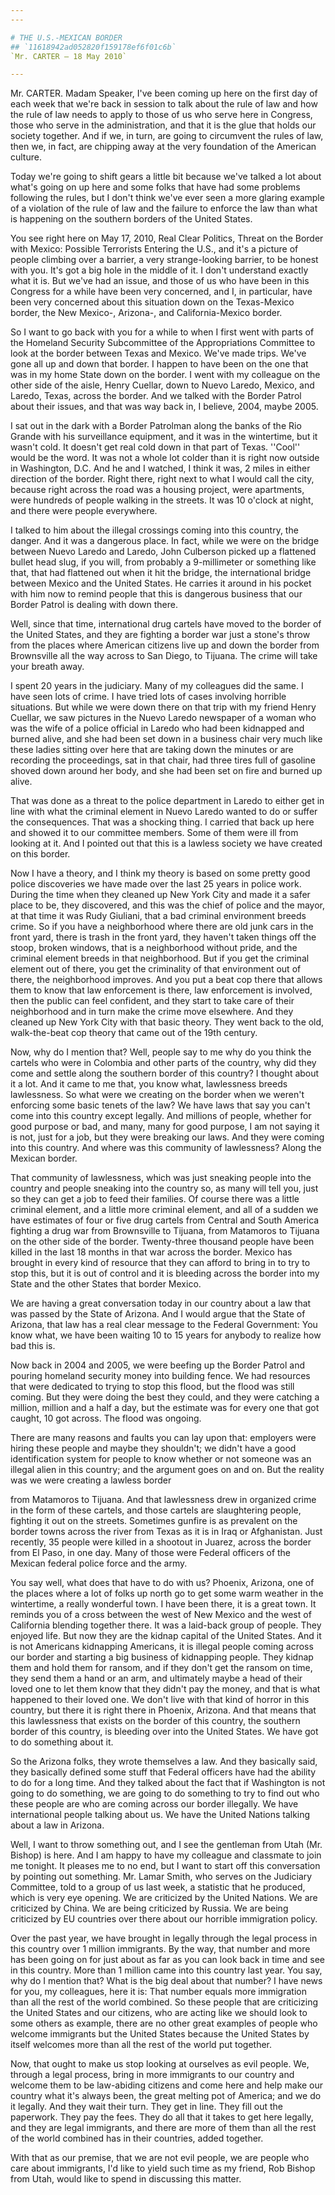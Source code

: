 ```yaml
---
---

# THE U.S.-MEXICAN BORDER
## `11618942ad052820f159178ef6f01c6b`
`Mr. CARTER — 18 May 2010`

---
```



Mr. CARTER. Madam Speaker, I've been coming up here on the first day 
of each week that we're back in session to talk about the rule of law 
and how the rule of law needs to apply to those of us who serve here in 
Congress, those who serve in the administration, and that it is the 
glue that holds our society together. And if we, in turn, are going to 
circumvent the rules of law, then we, in fact, are chipping away at the 
very foundation of the American culture.

Today we're going to shift gears a little bit because we've talked a 
lot about what's going on up here and some folks that have had some 
problems following the rules, but I don't think we've ever seen a more 
glaring example of a violation of the rule of law and the failure to 
enforce the law than what is happening on the southern borders of the 
United States.

You see right here on May 17, 2010, Real Clear Politics, Threat on 
the Border with Mexico: Possible Terrorists Entering the U.S., and it's 
a picture of people climbing over a barrier, a very strange-looking 
barrier, to be honest with you. It's got a big hole in the middle of 
it. I don't understand exactly what it is. But we've had an issue, and 
those of us who have been in this Congress for a while have been very 
concerned, and I, in particular, have been very concerned about this 
situation down on the Texas-Mexico border, the New Mexico-, Arizona-, 
and California-Mexico border.

So I want to go back with you for a while to when I first went with 
parts of the Homeland Security Subcommittee of the Appropriations 
Committee to look at the border between Texas and Mexico. We've made 
trips. We've gone all up and down that border. I happen to have been on 
the one that was in my home State down on the border. I went with my 
colleague on the other side of the aisle, Henry Cuellar, down to Nuevo 
Laredo, Mexico, and Laredo, Texas, across the border. And we talked 
with the Border Patrol about their issues, and that was way back in, I 
believe, 2004, maybe 2005.

I sat out in the dark with a Border Patrolman along the banks of the 
Rio Grande with his surveillance equipment, and it was in the 
wintertime, but it wasn't cold. It doesn't get real cold down in that 
part of Texas. ''Cool'' would be the word. It was not a whole 
lot colder than it is right now outside in Washington, D.C. And he and 
I watched, I think it was, 2 miles in either direction of the border. 
Right there, right next to what I would call the city, because right 
across the road was a housing project, were apartments, were hundreds 
of people walking in the streets. It was 10 o'clock at night, and there 
were people everywhere.


I talked to him about the illegal crossings coming into this country, 
the danger. And it was a dangerous place. In fact, while we were on the 
bridge between Nuevo Laredo and Laredo, John Culberson picked up a 
flattened bullet head slug, if you will, from probably a 9-millimeter 
or something like that, that had flattened out when it hit the bridge, 
the international bridge between Mexico and the United States. He 
carries it around in his pocket with him now to remind people that this 
is dangerous business that our Border Patrol is dealing with down 
there.

Well, since that time, international drug cartels have moved to the 
border of the United States, and they are fighting a border war just a 
stone's throw from the places where American citizens live up and down 
the border from Brownsville all the way across to San Diego, to 
Tijuana. The crime will take your breath away.

I spent 20 years in the judiciary. Many of my colleagues did the 
same. I have seen lots of crime. I have tried lots of cases involving 
horrible situations. But while we were down there on that trip with my 
friend Henry Cuellar, we saw pictures in the Nuevo Laredo newspaper of 
a woman who was the wife of a police official in Laredo who had been 
kidnapped and burned alive, and she had been set down in a business 
chair very much like these ladies sitting over here that are taking 
down the minutes or are recording the proceedings, sat in that chair, 
had three tires full of gasoline shoved down around her body, and she 
had been set on fire and burned up alive.



That was done as a threat to the police department in Laredo to 
either get in line with what the criminal element in Nuevo Laredo 
wanted to do or suffer the consequences. That was a shocking thing. I 
carried that back up here and showed it to our committee members. Some 
of them were ill from looking at it. And I pointed out that this is a 
lawless society we have created on this border.

Now I have a theory, and I think my theory is based on some pretty 
good police discoveries we have made over the last 25 years in police 
work. During the time when they cleaned up New York City and made it a 
safer place to be, they discovered, and this was the chief of police 
and the mayor, at that time it was Rudy Giuliani, that a bad criminal 
environment breeds crime. So if you have a neighborhood where there are 
old junk cars in the front yard, there is trash in the front yard, they 
haven't taken things off the stoop, broken windows, that is a 
neighborhood without pride, and the criminal element breeds in that 
neighborhood. But if you get the criminal element out of there, you get 
the criminality of that environment out of there, the neighborhood 
improves. And you put a beat cop there that allows them to know that 
law enforcement is there, law enforcement is involved, then the public 
can feel confident, and they start to take care of their neighborhood 
and in turn make the crime move elsewhere. And they cleaned up New York 
City with that basic theory. They went back to the old, walk-the-beat 
cop theory that came out of the 19th century.

Now, why do I mention that? Well, people say to me why do you think 
the cartels who were in Colombia and other parts of the country, why 
did they come and settle along the southern border of this country? I 
thought about it a lot. And it came to me that, you know what, 
lawlessness breeds lawlessness. So what were we creating on the border 
when we weren't enforcing some basic tenets of the law? We have laws 
that say you can't come into this country except legally. And millions 
of people, whether for good purpose or bad, and many, many for good 
purpose, I am not saying it is not, just for a job, but they were 
breaking our laws. And they were coming into this country. And where 
was this community of lawlessness? Along the Mexican border.

That community of lawlessness, which was just sneaking people into 
the country and people sneaking into the country so, as many will tell 
you, just so they can get a job to feed their families. Of course there 
was a little criminal element, and a little more criminal element, and 
all of a sudden we have estimates of four or five drug cartels from 
Central and South America fighting a drug war from Brownsville to 
Tijuana, from Matamoros to Tijuana on the other side of the border. 
Twenty-three thousand people have been killed in the last 18 months in 
that war across the border. Mexico has brought in every kind of 
resource that they can afford to bring in to try to stop this, but it 
is out of control and it is bleeding across the border into my State 
and the other States that border Mexico.

We are having a great conversation today in our country about a law 
that was passed by the State of Arizona. And I would argue that the 
State of Arizona, that law has a real clear message to the Federal 
Government: You know what, we have been waiting 10 to 15 years for 
anybody to realize how bad this is.

Now back in 2004 and 2005, we were beefing up the Border Patrol and 
pouring homeland security money into building fence. We had resources 
that were dedicated to trying to stop this flood, but the flood was 
still coming. But they were doing the best they could, and they were 
catching a million, million and a half a day, but the estimate was for 
every one that got caught, 10 got across. The flood was ongoing.

There are many reasons and faults you can lay upon that: employers 
were hiring these people and maybe they shouldn't; we didn't have a 
good identification system for people to know whether or not someone 
was an illegal alien in this country; and the argument goes on and on. 
But the reality was we were creating a lawless border


from Matamoros to Tijuana. And that lawlessness drew in organized crime 
in the form of these cartels, and those cartels are slaughtering 
people, fighting it out on the streets. Sometimes gunfire is as 
prevalent on the border towns across the river from Texas as it is in 
Iraq or Afghanistan. Just recently, 35 people were killed in a shootout 
in Juarez, across the border from El Paso, in one day. Many of those 
were Federal officers of the Mexican federal police force and the army.

You say well, what does that have to do with us? Phoenix, Arizona, 
one of the places where a lot of folks up north go to get some warm 
weather in the wintertime, a really wonderful town. I have been there, 
it is a great town. It reminds you of a cross between the west of New 
Mexico and the west of California blending together there. It was a 
laid-back group of people. They enjoyed life. But now they are the 
kidnap capital of the United States. And it is not Americans kidnapping 
Americans, it is illegal people coming across our border and starting a 
big business of kidnapping people. They kidnap them and hold them for 
ransom, and if they don't get the ransom on time, they send them a hand 
or an arm, and ultimately maybe a head of their loved one to let them 
know that they didn't pay the money, and that is what happened to their 
loved one. We don't live with that kind of horror in this country, but 
there it is right there in Phoenix, Arizona. And that means that this 
lawlessness that exists on the border of this country, the southern 
border of this country, is bleeding over into the United States. We 
have got to do something about it.

So the Arizona folks, they wrote themselves a law. And they basically 
said, they basically defined some stuff that Federal officers have had 
the ability to do for a long time. And they talked about the fact that 
if Washington is not going to do something, we are going to do 
something to try to find out who these people are who are coming across 
our border illegally. We have international people talking about us. We 
have the United Nations talking about a law in Arizona.

Well, I want to throw something out, and I see the gentleman from 
Utah (Mr. Bishop) is here. And I am happy to have my colleague and 
classmate to join me tonight. It pleases me to no end, but I want to 
start off this conversation by pointing out something. Mr. Lamar Smith, 
who serves on the Judiciary Committee, told to a group of us last week, 
a statistic that he produced, which is very eye opening. We are 
criticized by the United Nations. We are criticized by China. We are 
being criticized by Russia. We are being criticized by EU countries 
over there about our horrible immigration policy.


Over the past year, we have brought in legally through the legal 
process in this country over 1 million immigrants. By the way, that 
number and more has been going on for just about as far as you can look 
back in time and see in this country. More than 1 million came into 
this country last year. You say, why do I mention that? What is the big 
deal about that number? I have news for you, my colleagues, here it is: 
That number equals more immigration than all the rest of the world 
combined. So these people that are criticizing the United States and 
our citizens, who are acting like we should look to some others as 
example, there are no other great examples of people who welcome 
immigrants but the United States because the United States by itself 
welcomes more than all the rest of the world put together.



Now, that ought to make us stop looking at ourselves as evil people. 
We, through a legal process, bring in more immigrants to our country 
and welcome them to be law-abiding citizens and come here and help make 
our country what it's always been, the great melting pot of America; 
and we do it legally. And they wait their turn. They get in line. They 
fill out the paperwork. They pay the fees. They do all that it takes to 
get here legally, and they are legal immigrants, and there are more of 
them than all the rest of the world combined has in their countries, 
added together.

With that as our premise, that we are not evil people, we are people 
who care about immigrants, I'd like to yield such time as my friend, 
Rob Bishop from Utah, would like to spend in discussing this matter.